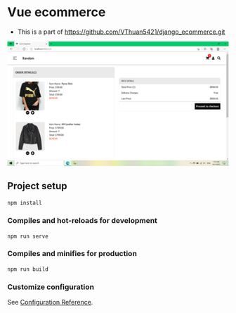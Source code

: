 # Vue ecommerce
- This is a part of https://github.com/VThuan5421/django_ecommerce.git

![Screenshot](image.png)
## Project setup
```
npm install
```

### Compiles and hot-reloads for development
```
npm run serve
```

### Compiles and minifies for production
```
npm run build
```

### Customize configuration
See [Configuration Reference](https://cli.vuejs.org/config/).

